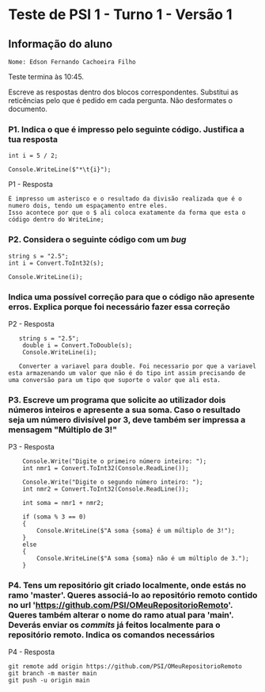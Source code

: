 # Teste de PSI 1 - Turno 1 - Versão 1

## Informação do aluno

    Nome: Edson Fernando Cachoeira Filho

Teste termina às 10:45.

Escreve as respostas dentro dos blocos correspondentes.
Substitui as reticências pelo que é pedido em cada pergunta.
Não desformates o documento.

### P1. Indica o que é impresso pelo seguinte código. Justifica a tua resposta

    int i = 5 / 2;
    
    Console.WriteLine($"*\t{i}");

P1 - Resposta

    É impresso um asterisco e o resultado da divisão realizada que é o numero dois, tendo um espaçamento entre eles.
    Isso acontece por que o $ ali coloca exatamente da forma que esta o código dentro do WriteLine;

### P2. Considera o seguinte código com um *bug*

    string s = "2.5";
    int i = Convert.ToInt32(s);

    Console.WriteLine(i);

### Indica uma possível correção para que o código não apresente erros. Explica porque foi necessário fazer essa correção

P2 - Resposta

       string s = "2.5";
        double i = Convert.ToDouble(s);
        Console.WriteLine(i);
        
       Converter a variavel para double. Foi necessario por que a variavel esta armazenando um valor que não é do tipo int assim precisando de uma conversão para um tipo que suporte o valor que ali esta.

### P3. Escreve um programa que solicite ao utilizador dois números inteiros e apresente a sua soma. Caso o resultado seja um número divisível por 3, deve também ser impressa a mensagem "Múltiplo de 3!"

P3 - Resposta
    
        Console.Write("Digite o primeiro número inteiro: ");
        int nmr1 = Convert.ToInt32(Console.ReadLine());

        Console.Write("Digite o segundo número inteiro: ");
        int nmr2 = Convert.ToInt32(Console.ReadLine());
        
        int soma = nmr1 + nmr2;
        
        if (soma % 3 == 0)
        {
            Console.WriteLine($"A soma {soma} é um múltiplo de 3!");
        }
        else
        {
            Console.WriteLine($"A soma {soma} não é um múltiplo de 3.");
        }

### P4. Tens um repositório git criado localmente, onde estás no ramo 'master'. Queres associá-lo ao repositório remoto contido no url 'https://github.com/PSI/OMeuRepositorioRemoto'. Queres também alterar o nome do ramo atual para 'main'. Deverás enviar os *commits* já feitos localmente para o repositório remoto. Indica os comandos necessários

P4 - Resposta

    git remote add origin https://github.com/PSI/OMeuRepositorioRemoto
    git branch -m master main
    git push -u origin main
